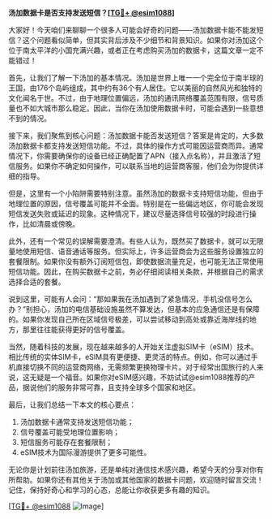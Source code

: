 **汤加数据卡是否支持发送短信？[[TG💪+ @esim1088](https://t.me/s/esim1088)]**

大家好！今天咱们来聊聊一个很多人可能会好奇的问题——汤加数据卡能不能发短信？这个问题看似简单，但其实背后涉及不少细节和背景知识。如果你对汤加这个位于南太平洋的小国充满兴趣，或者正在考虑购买汤加的数据卡，这篇文章一定不能错过！

首先，让我们了解一下汤加的基本情况。汤加是世界上唯一一个完全位于南半球的王国，由176个岛屿组成，其中约有36个有人居住。它以美丽的自然风光和独特的文化闻名于世。不过，由于地理位置偏远，汤加的通讯网络覆盖范围有限，信号质量也不如大城市那么稳定。因此，当你在汤加使用数据卡时，可能会遇到一些意想不到的情况。

接下来，我们聚焦到核心问题：汤加数据卡能否发送短信？答案是肯定的，大多数汤加数据卡都支持发送短信功能。不过，具体的操作方式可能因运营商而异。通常情况下，你需要确保你的设备已经正确配置了APN（接入点名称），并且激活了短信服务。如果你不确定如何操作，可以联系当地的运营商客服，他们会为你提供详细的指导。

但是，这里有一个小陷阱需要特别注意。虽然汤加的数据卡支持短信功能，但由于地理位置的原因，信号覆盖可能并不全面。特别是在一些偏远地区，你可能会发现短信发送失败或延迟的现象。这种情况下，建议尽量选择信号较强的时段进行操作，比如清晨或傍晚。

此外，还有一个常见的误解需要澄清。有些人认为，既然买了数据卡，就可以无限量地使用短信、语音通话等服务。但实际上，许多运营商会为这些服务设置独立的套餐限制。如果你没有额外订阅短信包，即使数据流量充足，也可能无法正常使用短信功能。因此，在购买数据卡之前，务必仔细阅读相关条款，并根据自己的需求选择合适的套餐。

说到这里，可能有人会问：“那如果我在汤加遇到了紧急情况，手机没信号怎么办？”别担心，汤加的电信基础设施虽然不算发达，但基本的应急通信还是有保障的。如果你发现自己所在区域信号极差，可以尝试移动到高处或靠近海岸线的地方，那里往往能获得更好的信号覆盖。

当然，随着科技的发展，现在越来越多的人开始关注虚拟SIM卡（eSIM）技术。相比传统的实体SIM卡，eSIM具有更便捷、更灵活的特点。例如，你可以通过手机直接切换不同的运营商网络，无需频繁更换物理卡片。对于经常出国旅行的人来说，这无疑是一个福音。如果你对eSIM感兴趣，不妨试试@esim1088推荐的产品，据说他们的服务非常可靠，且支持全球多个国家和地区。

最后，让我们总结一下本文的核心要点：
1. 汤加数据卡通常支持发送短信功能；
2. 信号覆盖可能受地理位置影响；
3. 短信服务可能存在套餐限制；
4. eSIM技术为国际漫游提供了更多可能性。

无论你是计划前往汤加旅游，还是单纯对通信技术感兴趣，希望今天的分享对你有所帮助。如果你还有其他关于汤加或其他国家的数据卡问题，欢迎随时留言交流！记住，保持好奇心和学习的心态，总能让你收获更多有趣的知识。

[[TG💪+ @esim1088](https://t.me/s/esim1088) ![Image](https://i.postimg.cc/4NQfJmqS/Snipaste-2025-05-13-00-14-12.png)]